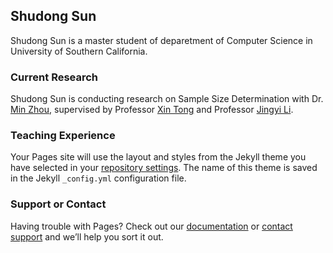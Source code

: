 ## Shudong Sun

Shudong Sun is a master student of deparetment of Computer Science in University of Southern California.


### Current Research

Shudong Sun is conducting research on Sample Size Determination with Dr. [Min Zhou](https://staff.uic.edu.cn/en/dst/1424-minzhou), supervised by Professor [Xin Tong](https://www.marshall.usc.edu/personnel/xin-tong) and Professor [Jingyi Li](https://bioscience.ucla.edu/faculty/jingyi-li).

<!-- For more details see [GitHub Flavored Markdown](https://guides.github.com/features/mastering-markdown/). -->

### Teaching Experience

Your Pages site will use the layout and styles from the Jekyll theme you have selected in your [repository settings](https://github.com/ShudongSun/ShudongSun.github.io/settings). The name of this theme is saved in the Jekyll `_config.yml` configuration file.

### Support or Contact

Having trouble with Pages? Check out our [documentation](https://docs.github.com/categories/github-pages-basics/) or [contact support](https://github.com/contact) and we’ll help you sort it out.
